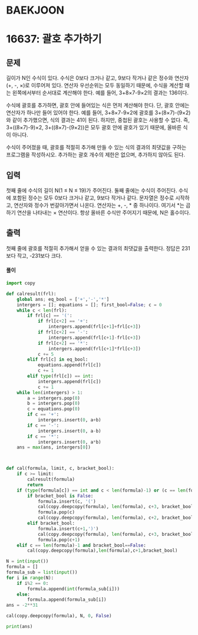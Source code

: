 # BAEKJOON

# 16637: 괄호 추가하기

## 문제

길이가 N인 수식이 있다. 수식은 0보다 크거나 같고, 9보다 작거나 같은 정수와 연산자(+, -, ×)로 이루어져 있다. 연산자 우선순위는 모두 동일하기 때문에, 수식을 계산할 때는 왼쪽에서부터 순서대로 계산해야 한다. 예를 들어, 3+8×7-9×2의 결과는 136이다.

수식에 괄호를 추가하면, 괄호 안에 들어있는 식은 먼저 계산해야 한다. 단, 괄호 안에는 연산자가 하나만 들어 있어야 한다. 예를 들어, 3+8×7-9×2에 괄호를 3+(8×7)-(9×2)와 같이 추가했으면, 식의 결과는 41이 된다. 하지만, 중첩된 괄호는 사용할 수 없다. 즉, 3+((8×7)-9)×2, 3+((8×7)-(9×2))은 모두 괄호 안에 괄호가 있기 때문에, 올바른 식이 아니다.

수식이 주어졌을 때, 괄호를 적절히 추가해 만들 수 있는 식의 결과의 최댓값을 구하는 프로그램을 작성하시오. 추가하는 괄호 개수의 제한은 없으며, 추가하지 않아도 된다.

## 입력

첫째 줄에 수식의 길이 N(1 ≤ N ≤ 19)가 주어진다. 둘째 줄에는 수식이 주어진다. 수식에 포함된 정수는 모두 0보다 크거나 같고, 9보다 작거나 같다. 문자열은 정수로 시작하고, 연산자와 정수가 번갈아가면서 나온다. 연산자는 +, -, * 중 하나이다. 여기서 *는 곱하기 연산을 나타내는 × 연산이다. 항상 올바른 수식만 주어지기 때문에, N은 홀수이다.

## 출력

첫째 줄에 괄호를 적절히 추가해서 얻을 수 있는 결과의 최댓값을 출력한다. 정답은 231보다 작고, -231보다 크다.

#### 풀이

```python
import copy

def calresult(frl):
    global ans; eq_bool = ['+','-','*']
    intergers = []; equations = []; first_bool=False; c = 0
    while c < len(frl):
        if frl[c] == '(':
            if frl[c+2] == '+':
                intergers.append(frl[c+1]+frl[c+3])
            if frl[c+2] == '-':
                intergers.append(frl[c+1]-frl[c+3])
            if frl[c+2] == '*':
                intergers.append(frl[c+1]*frl[c+3])
            c += 5
        elif frl[c] in eq_bool:
            equations.append(frl[c])
            c += 1
        elif type(frl[c]) == int:
            intergers.append(frl[c])
            c += 1
    while len(intergers) > 1:
        a = intergers.pop(0)
        b = intergers.pop(0)
        c = equations.pop(0)
        if c == '+':
            intergers.insert(0, a+b)
        if c == '-':
            intergers.insert(0, a-b)
        if c == '*':
            intergers.insert(0, a*b)
    ans = max(ans, intergers[0])



def cal(formula, limit, c, bracket_bool):
    if c >= limit:
        calresult(formula)
        return
    if (type(formula[c]) == int and c < len(formula)-1) or (c == len(formula)-1 and bracket_bool==True):
        if bracket_bool is False:
            formula.insert(c, '(')
            cal(copy.deepcopy(formula), len(formula), c+3, bracket_bool=True)
            formula.pop(c)
            cal(copy.deepcopy(formula), len(formula), c+2, bracket_bool)
        elif bracket_bool:
            formula.insert(c+1,')')
            cal(copy.deepcopy(formula), len(formula), c+3, bracket_bool=False)
            formula.pop(c+1)
    elif c == len(formula)-1 and bracket_bool==False:
        cal(copy.deepcopy(formula),len(formula),c+1,bracket_bool)

N = int(input())
formula = []
formula_sub = list(input())
for i in range(N):
    if i%2 == 0:
        formula.append(int(formula_sub[i]))
    else:
        formula.append(formula_sub[i])
ans = -2**31

cal(copy.deepcopy(formula), N, 0, False)

print(ans)
```
